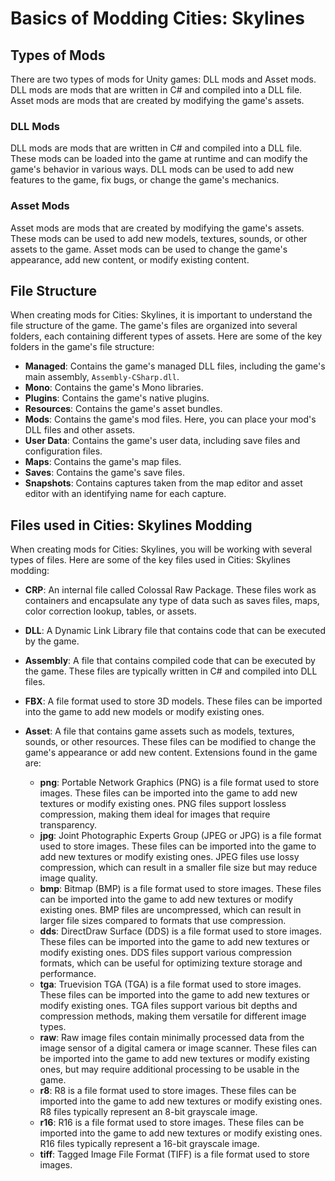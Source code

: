 # Basics of Modding Cities: Skylines

## Types of Mods

There are two types of mods for Unity games: DLL mods and Asset mods. DLL mods are mods that are written in C# and compiled into a DLL file. Asset mods are mods that are created by modifying the game's assets.

### DLL Mods

DLL mods are mods that are written in C# and compiled into a DLL file. These mods can be loaded into the game at runtime and can modify the game's behavior in various ways. DLL mods can be used to add new features to the game, fix bugs, or change the game's mechanics.

### Asset Mods

Asset mods are mods that are created by modifying the game's assets. These mods can be used to add new models, textures, sounds, or other assets to the game. Asset mods can be used to change the game's appearance, add new content, or modify existing content.

## File Structure

When creating mods for Cities: Skylines, it is important to understand the file structure of the game. The game's files are organized into several folders, each containing different types of assets. Here are some of the key folders in the game's file structure:

- **Managed**: Contains the game's managed DLL files, including the game's main assembly, `Assembly-CSharp.dll`.
- **Mono**: Contains the game's Mono libraries.
- **Plugins**: Contains the game's native plugins.
- **Resources**: Contains the game's asset bundles.
- **Mods**: Contains the game's mod files. Here, you can place your mod's DLL files and other assets.
- **User Data**: Contains the game's user data, including save files and configuration files.
- **Maps**: Contains the game's map files.
- **Saves**: Contains the game's save files.
- **Snapshots**: Contains captures taken from the map editor and asset editor with an identifying name for each capture.

## Files used in Cities: Skylines Modding

When creating mods for Cities: Skylines, you will be working with several types of files. Here are some of the key files used in Cities: Skylines modding:

- **CRP**: An internal file called Colossal Raw Package. These files work as containers and encapsulate any type of data such as saves files, maps, color correction lookup, tables, or assets.
- **DLL**: A Dynamic Link Library file that contains code that can be executed by the game.
- **Assembly**: A file that contains compiled code that can be executed by the game. These files are typically written in C# and compiled into DLL files.
- **FBX**: A file format used to store 3D models. These files can be imported into the game to add new models or modify existing ones.
- **Asset**: A file that contains game assets such as models, textures, sounds, or other resources. These files can be modified to change the game's appearance or add new content. Extensions found in the game are:

  - **png**: Portable Network Graphics (PNG) is a file format used to store images. These files can be imported into the game to add new textures or modify existing ones. PNG files support lossless compression, making them ideal for images that require transparency.
  - **jpg**: Joint Photographic Experts Group (JPEG or JPG) is a file format used to store images. These files can be imported into the game to add new textures or modify existing ones. JPEG files use lossy compression, which can result in a smaller file size but may reduce image quality.
  - **bmp**: Bitmap (BMP) is a file format used to store images. These files can be imported into the game to add new textures or modify existing ones. BMP files are uncompressed, which can result in larger file sizes compared to formats that use compression.
  - **dds**: DirectDraw Surface (DDS) is a file format used to store images. These files can be imported into the game to add new textures or modify existing ones. DDS files support various compression formats, which can be useful for optimizing texture storage and performance.
  - **tga**: Truevision TGA (TGA) is a file format used to store images. These files can be imported into the game to add new textures or modify existing ones. TGA files support various bit depths and compression methods, making them versatile for different image types.
  - **raw**: Raw image files contain minimally processed data from the image sensor of a digital camera or image scanner. These files can be imported into the game to add new textures or modify existing ones, but may require additional processing to be usable in the game.
  - **r8**: R8 is a file format used to store images. These files can be imported into the game to add new textures or modify existing ones. R8 files typically represent an 8-bit grayscale image.
  - **r16**: R16 is a file format used to store images. These files can be imported into the game to add new textures or modify existing ones. R16 files typically represent a 16-bit grayscale image.
  - **tiff**: Tagged Image File Format (TIFF) is a file format used to store images.
